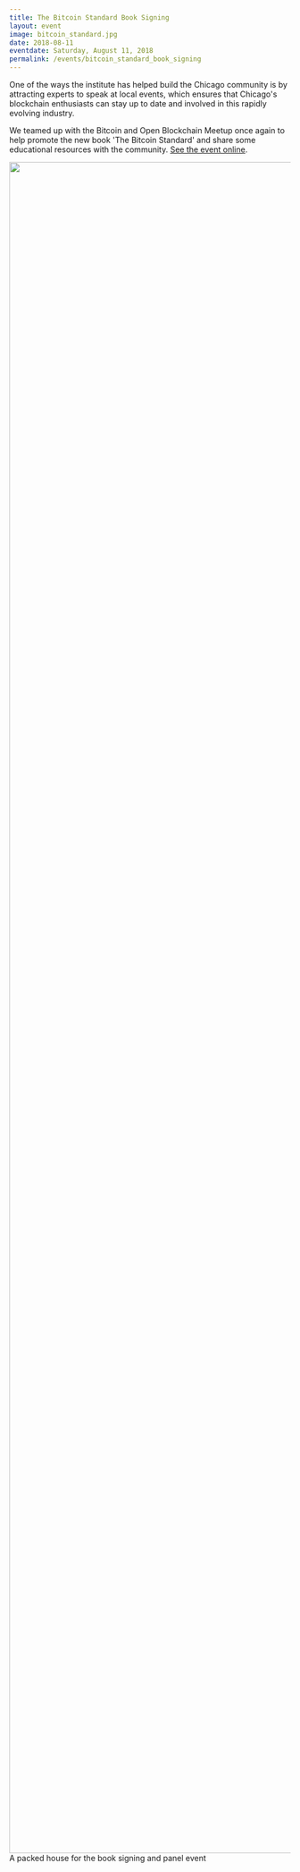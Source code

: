 ```yaml
---
title: The Bitcoin Standard Book Signing
layout: event
image: bitcoin_standard.jpg
date: 2018-08-11
eventdate: Saturday, August 11, 2018
permalink: /events/bitcoin_standard_book_signing
---
```

One of the ways the institute has helped build the Chicago community is by attracting experts to speak at local events, which ensures that Chicago's blockchain enthusiasts can stay up to date and involved in this rapidly evolving industry.

We teamed up with the Bitcoin and Open Blockchain Meetup once again to help promote the new book 'The Bitcoin Standard' and share some educational resources with the community. <a href="https://www.meetup.com/Bitcoin-Open-Blockchain-Community-Chicago/events/253210845/" target="_blank">See the event online</a>.

<img src="https://theblockchaininstitute.org/wp-content/uploads/2018/10/IMG_6403-2.jpg" alt="" width="4032" height="3024" /> 
A packed house for the book signing and panel event
